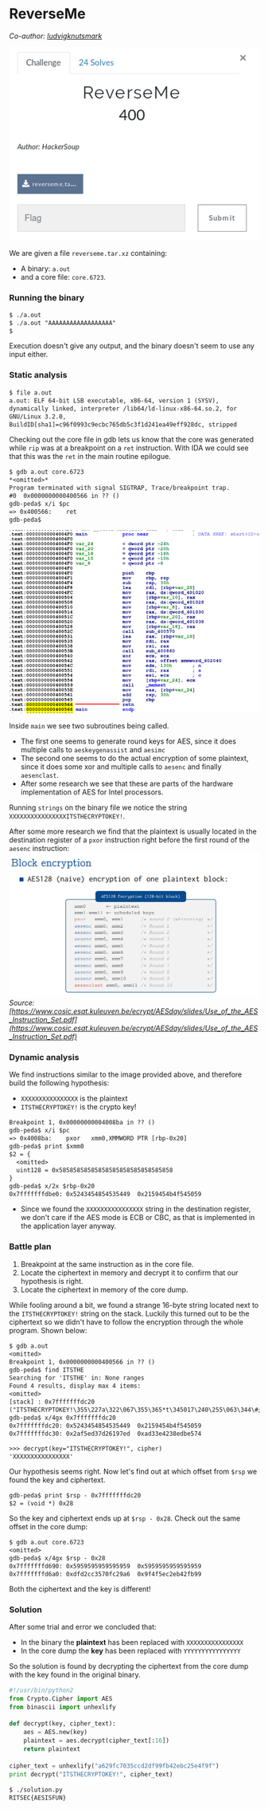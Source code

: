 # ReverseMe 

*Co-author: [ludvigknutsmark](https://github.com/ludvigknutsmark)*

![](pics/reverseme.png)

We are given a file `reverseme.tar.xz` containing: 
* A binary: `a.out` 
* and a core file: `core.6723`.

### Running the binary

```
$ ./a.out
$ ./a.out "AAAAAAAAAAAAAAAAAA"
$
```
Execution doesn't give any output, and the binary doesn't seem to use any input either.

### Static analysis

```
$ file a.out 
a.out: ELF 64-bit LSB executable, x86-64, version 1 (SYSV), dynamically linked, interpreter /lib64/ld-linux-x86-64.so.2, for GNU/Linux 3.2.0, BuildID[sha1]=c96f0993c9ecbc765db5c3f1d241ea49eff928dc, stripped
```

Checking out the core file in gdb lets us know that the core was generated while `rip` was at a breakpoint on a `ret` instruction. With IDA we could see that this was the `ret` in the main routine epilogue. 

```
$ gdb a.out core.6723
*<omitted>*
Program terminated with signal SIGTRAP, Trace/breakpoint trap.
#0  0x0000000000400566 in ?? ()
gdb-peda$ x/i $pc
=> 0x400566:	ret    
gdb-peda$ 
```

![](pics/main.png)

Inside `main` we see two subroutines being called. 

* The first one seems to generate round keys for AES, since it does multiple calls to `aeskeygenassist` and `aesimc` 
* The second one seems to do the actual encryption of some plaintext, since it does some xor and multiple calls to `aesenc` and finally `aesenclast`.
* After some research we see that these are parts of the hardware implementation of AES for Intel processors.


Running `strings` on the binary file we notice the string `XXXXXXXXXXXXXXXXITSTHECRYPTOKEY!`.

After some more research we find that the plaintext is usually located in the destination register of a `pxor` instruction right before the first round of the `aesenc` instruction: 
![](pics/aesENC.png) *Source: [https://www.cosic.esat.kuleuven.be/ecrypt/AESday/slides/Use_of_the_AES_Instruction_Set.pdf](https://www.cosic.esat.kuleuven.be/ecrypt/AESday/slides/Use_of_the_AES_Instruction_Set.pdf)*

### Dynamic analysis

We find instructions similar to the image provided above, and therefore build the following hypothesis: 
* `XXXXXXXXXXXXXXXX` is the plaintext
* `ITSTHECRYPTOKEY!` is the crypto key!

```
Breakpoint 1, 0x00000000004008ba in ?? ()
gdb-peda$ x/i $pc
=> 0x4008ba:	pxor   xmm0,XMMWORD PTR [rbp-0x20]
gdb-peda$ print $xmm0
$2 = {
  <omitted>
  uint128 = 0x58585858585858585858585858585858
}
gdb-peda$ x/2x $rbp-0x20
0x7fffffffdbe0:	0x5243454854535449	0x2159454b4f545059
```
* Since we found the `XXXXXXXXXXXXXXXX` string in the destination register, we don't care if the AES mode is ECB or CBC, as that is implemented in the application layer anyway.

### Battle plan
1. Breakpoint at the same instruction as in the core file.
2. Locate the ciphertext in memory and decrypt it to confirm that our hypothesis is right. 
3. Locate the ciphertext in memory of the core dump.

While fooling around a bit, we found a strange 16-byte string located next to the `ITSTHECRYPTOKEY!` string on the stack. Luckily this turned out to be the ciphertext so we didn't have to follow the encryption through the whole program. Shown below:

```
$ gdb a.out 
<omitted>
Breakpoint 1, 0x0000000000400566 in ?? ()
gdb-peda$ find ITSTHE
Searching for 'ITSTHE' in: None ranges
Found 4 results, display max 4 items:
<omitted>
[stack] : 0x7fffffffdc20 ("ITSTHECRYPTOKEY!\355\227a\322\067\355\365*t\345ێ#\344\063\255\240\017@")
gdb-peda$ x/4gx 0x7fffffffdc20
0x7fffffffdc20:	0x5243454854535449	0x2159454b4f545059
0x7fffffffdc30:	0x2af5ed37d26197ed	0xad33e4238edbe574
```

```
>>> decrypt(key="ITSTHECRYPTOKEY!", cipher)
'XXXXXXXXXXXXXXXX'
```
Our hypothesis seems right. Now let's find out at which offset from `$rsp` we found the key and ciphertext.

```
gdb-peda$ print $rsp - 0x7fffffffdc20
$2 = (void *) 0x28
```

So the key and ciphertext ends up at `$rsp - 0x28`. Check out the same offset in the core dump:
```
$ gdb a.out core.6723
<omitted>
gdb-peda$ x/4gx $rsp - 0x28
0x7fffffffd690:	0x5959595959595959	0x5959595959595959
0x7fffffffd6a0:	0xdfd2cc3570fc29a6	0x9f4f5ec2eb42fb99
```

Both the ciphertext and the key is different! 

### Solution

After some trial and error we concluded that:

* In the binary the **plaintext** has been replaced with `XXXXXXXXXXXXXXXX` 
* In the core dump the **key** has been replaced with `YYYYYYYYYYYYYYYY` 

So the solution is found by decrypting the ciphertext from the core dump with the key found in the original binary. 

``` python
#!/usr/bin/python2
from Crypto.Cipher import AES
from binascii import unhexlify

def decrypt(key, cipher_text):
    aes = AES.new(key)
    plaintext = aes.decrypt(cipher_text[:16])
    return plaintext

cipher_text = unhexlify("a629fc7035ccd2df99fb42ebc25e4f9f")
print decrypt("ITSTHECRYPTOKEY!", cipher_text)
```

```
$ ./solution.py
RITSEC{AESISFUN}
```
